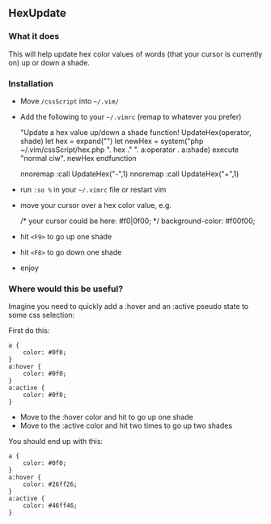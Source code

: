 ## HexUpdate
### What it does
This will help update hex color values of words (that your cursor is currently on) up or down a shade.


### Installation
- Move `/cssScript` into `~/.vim/`
- Add the following to your `~/.vimrc` (remap to whatever you prefer)

    "Update a hex value up/down a shade
    function! UpdateHex(operator, shade)
        let hex = expand("<cword>")
        let newHex = system("php ~/.vim/cssScript/hex.php ". hex ." ". a:operator . a:shade)
        execute "normal ciw". newHex
    endfunction

    nnoremap <F8> :call UpdateHex("-",1)<CR>
    nnoremap <F9> :call UpdateHex("+",1)<CR>

- run `:so %` in your `~/.vimrc` file or restart vim
- move your cursor over a hex color value, e.g.

    /* your cursor could be here: #f0|0f00; */
    background-color: #f00f00;

- hit `<F9>` to go up one shade
- hit `<F8>` to go down one shade
- enjoy

### Where would this be useful?
Imagine you need to quickly add a :hover and an :active pseudo state
to some css selection:

First do this:

    a {
        color: #0f0;	
    }
    a:hover {
        color: #0f0;	
    }
    a:active {
        color: #0f0;	
    }


* Move to the :hover color and hit <F9> to go up one shade
* Move to the :active color and hit <F9> two times to go up two shades

You should end up with this:

    a {
        color: #0f0;	
    }
    a:hover {
        color: #26ff26;	
    }
    a:active {
        color: #46ff46;	
    }

